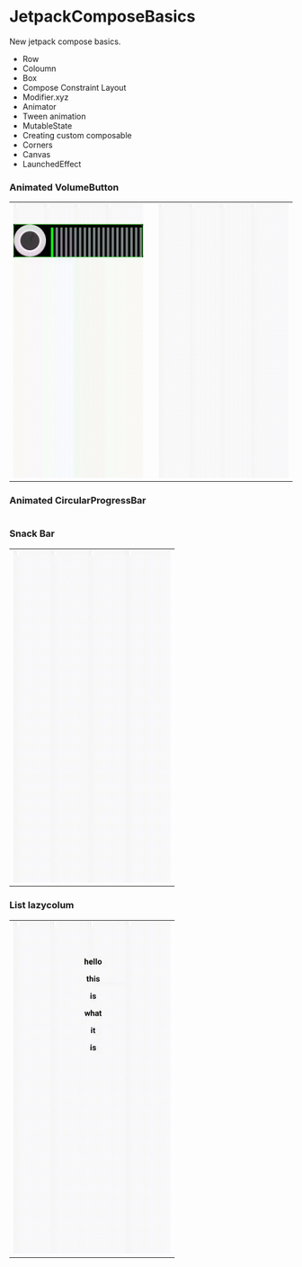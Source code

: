 # JetpackComposeBasics

New jetpack compose basics.

- Row
- Coloumn
- Box
- Compose Constraint Layout
- Modifier.xyz
- Animator
- Tween animation
- MutableState
- Creating custom composable
- Corners
- Canvas
- LaunchedEffect

### Animated VolumeButton

<table>

  <tr>
    <td><img src="https://github.com/shivarajp/JetpackComposeBasics/blob/master/art/volumebutton.gif" width="280" /></td>
    <td/>
    <td><img src="https://github.com/shivarajp/JetpackComposeBasics/blob/master/art/animatedprogressbar.gif" width="280"/></td>
  
</tr>
 </table>

### Animated CircularProgressBar

<table>


 </table>

### Snack Bar

 <table>

  <tr>
    <td><img src="https://github.com/shivarajp/JetpackComposeBasics/blob/master/art/snackbar.gif" width="280"/></td>

  </tr>
 </table>

### List lazycolum

<table>

  <tr>
    <td><img src="https://github.com/shivarajp/JetpackComposeBasics/blob/master/art/list.gif" width="280"/></td>

  </tr>
 </table>
